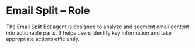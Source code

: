 # Email Split – Role

The Email Split Bot agent is designed to analyze and segment email content into actionable parts. It helps users identify key information and take appropriate actions efficiently.